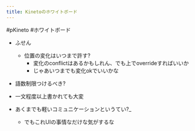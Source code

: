 ```yaml
---
title: Kinetoのホワイトボード
---
```


\#pKineto #ホワイトボード

* ふせん
  
  * 位置の変化はいつまで許す?
    * 変化のconflictはあるかもしれん、でも上でoverrideすればいいか
    * じゃあいつまでも変化okでいいかな
* 語数制限つけるべき?

* 一文程度以上書かれても大変

* あくまでも軽いコミュニケーションというてい?\_
  
  * でもこれUIの事情なだけな気がするな
